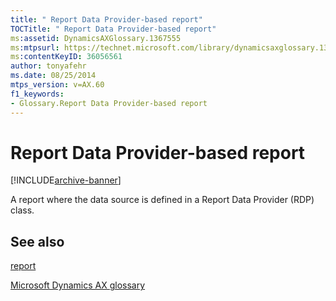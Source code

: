 ```yaml
---
title: " Report Data Provider-based report"
TOCTitle: " Report Data Provider-based report"
ms:assetid: DynamicsAXGlossary.1367555
ms:mtpsurl: https://technet.microsoft.com/library/dynamicsaxglossary.1367555(v=AX.60)
ms:contentKeyID: 36056561
author: tonyafehr
ms.date: 08/25/2014
mtps_version: v=AX.60
f1_keywords:
- Glossary.Report Data Provider-based report
---
```


# Report Data Provider-based report


[!INCLUDE[archive-banner](includes/archive-banner.md)]

A report where the data source is defined in a Report Data Provider (RDP) class.

## See also

[report](report.md)

[Microsoft Dynamics AX glossary](glossary/microsoft-dynamics-ax-glossary.md)

  


